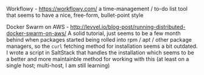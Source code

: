 
Workflowy - https://workflowy.com/
	a time-management / to-do list tool that seems to have a nice, free-form, bullet-point style

Docker Swarm on AWS - http://levvel.io/blog-post/running-distributed-docker-swarm-on-aws/
  A solid tutorial, just seems to be a few month behind when packages started being rolled into
  rpm / apt / other package managers, so the `curl` fetching method for installation seems a bit
  outdated. I wrote a script in SaltStack that handles the installation which seems to be a better
  and more maintainble method for working with this (at least on a single host; multi-host, I am
  still learning)
